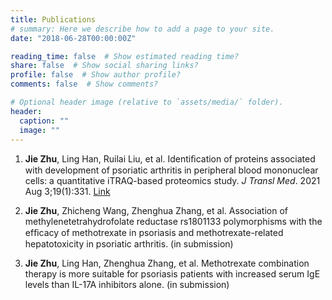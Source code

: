 ```yaml
---
title: Publications
# summary: Here we describe how to add a page to your site.
date: "2018-06-28T00:00:00Z"

reading_time: false  # Show estimated reading time?
share: false  # Show social sharing links?
profile: false  # Show author profile?
comments: false  # Show comments?

# Optional header image (relative to `assets/media/` folder).
header:
  caption: ""
  image: ""
---
```



1. **Jie Zhu**, Ling Han, Ruilai Liu, et al. Identiﬁcation of proteins associated with development of psoriatic arthritis in peripheral blood mononuclear cells: a quantitative iTRAQ-based proteomics study. *J Transl Med*. 2021 Aug 3;19(1):331. [Link](https://pubmed.ncbi.nlm.nih.gov/34344401/)  
<p></p>

2. **Jie Zhu**, Zhicheng Wang, Zhenghua Zhang, et al. Association of methylenetetrahydrofolate reductase rs1801133 polymorphisms with the efﬁcacy of methotrexate in psoriasis and methotrexate-related hepatotoxicity in psoriatic arthritis. (in submission)  
<p></p>  

3. **Jie Zhu**, Ling Han, Zhenghua Zhang, et al. Methotrexate combination therapy is more suitable for psoriasis patients with increased serum IgE levels than IL-17A inhibitors alone. (in submission)   